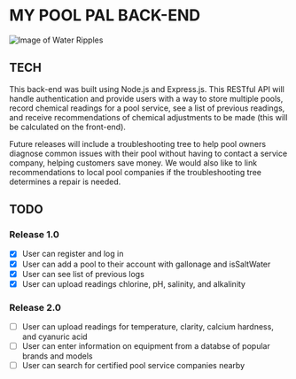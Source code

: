 # MY POOL PAL BACK-END

![Image of Water Ripples](https://media.giphy.com/media/EJSO7aVAgVsDC/giphy.gif)

## TECH
This back-end was built using Node.js and Express.js. This RESTful API will handle authentication and provide users with a way to store multiple pools, record chemical readings for a pool service, see a list of previous readings, and receive recommendations of chemical adjustments to be made (this will be calculated on the front-end).

Future releases will include a troubleshooting tree to help pool owners diagnose common issues with their pool without having to contact a service company, helping customers save money. We would also like to link recommendations to local pool companies if the troubleshooting tree determines a repair is needed. 

## TODO

### Release 1.0

- [X] User can register and log in
- [X] User can add a pool to their account with <long> gallonage and <boolean> isSaltWater
- [X] User can see list of previous logs
- [X] User can upload readings chlorine, pH, salinity, and alkalinity

### Release 2.0

- [ ] User can upload readings for temperature, clarity, calcium hardness, and cyanuric acid
- [ ] User can enter information on equipment from a databse of popular brands and models
- [ ] User can search for certified pool service companies nearby